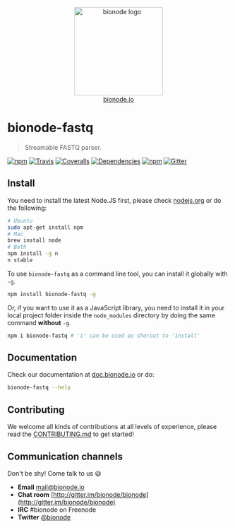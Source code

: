 <p align="center">
  <a href="http://bionode.io">
    <img height="200" width="200" title="bionode" alt="bionode logo" src="https://rawgithub.com/bionode/bionode/master/docs/bionode-logo.min.svg"/>
  </a>
  <br/>
  <a href="http://bionode.io/">bionode.io</a>
</p>


# bionode-fastq

> Streamable FASTQ parser.

[![npm](https://img.shields.io/npm/v/bionode-fastq.svg?style=flat-square)](http://npmjs.org/package/bionode-fastq)
[![Travis](https://img.shields.io/travis/bionode/bionode-fastq.svg?style=flat-square)](https://travis-ci.org/bionode/bionode-fastq)
[![Coveralls](https://img.shields.io/coveralls/bionode/bionode-fastq.svg?style=flat-square)](http://coveralls.io/r/bionode/bionode-fastq)
[![Dependencies](http://img.shields.io/david/bionode/bionode-fastq.svg?style=flat-square)](http://david-dm.org/bionode/bionode-fastq)
[![npm](https://img.shields.io/npm/dt/bionode-fastq.svg?style=flat-square)](https://www.npmjs.com/package/bionode-fastq)
[![Gitter](https://img.shields.io/gitter/room/nwjs/nw.js.svg?style=flat-square)](https://gitter.im/bionode/bionode)

## Install

You need to install the latest Node.JS first, please check [nodejs.org](http://nodejs.org) or do the following:

```bash
# Ubuntu
sudo apt-get install npm
# Mac
brew install node
# Both
npm install -g n
n stable
```

To use `bionode-fastq` as a command line tool, you can install it globally with `-g`.

```bash
npm install bionode-fastq -g
```

Or, if you want to use it as a JavaScript library, you need to install it in your local project folder inside the `node_modules` directory by doing the same command **without** `-g`.

```bash
npm i bionode-fastq # 'i' can be used as shorcut to 'install'
```


## Documentation

Check our documentation at [doc.bionode.io](http://doc.bionode.io) or do:

```bash
bionode-fastq --help
```


## Contributing

We welcome all kinds of contributions at all levels of experience, please read the [CONTRIBUTING.md](CONTRIBUTING.md) to get started!


## Communication channels

Don't be shy! Come talk to us :smiley:

* **Email** [mail@bionode.io](mailto:mail@bionode.io)
* **Chat room** [http://gitter.im/bionode/bionode](http://gitter.im/bionode/bionode)
* **IRC** #bionode on Freenode
* **Twitter** [@bionode](http://twitter.com/@bionode)
